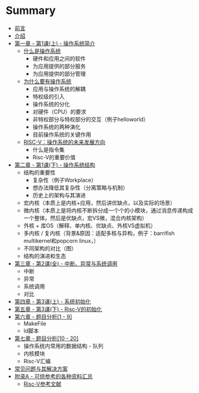 # Summary

- [前言](./foreword.md)
- [介绍](./introduce.md)
- [第一章 - 第1课(上) - 操作系统简介]()
    - [什么是操作系统]()
      - 硬件和应用之间的软件
      - 为应用提供的部分服务
      - 为应用提供的部分管理
    - [为什么要有操作系统]()
      - 应用与操作系统的解耦
      - 特权级的引入
      - 操作系统的分化
      - 对硬件（CPU）的要求
      - 非特权部分与特权部分的交互（例子helloworld）
      - 操作系统的两种演化
      - 目前操作系统的关键作用
    - [RISC-V：操作系统的未来发展方向]()
      - 什么是指令集
      - Risc-V的重要价值
- [第二章 - 第1课(下) - 操作系统结构]()
    - 结构的重要性
      - 复杂性（例子Workplace）
      - 想办法降低其复杂性（分离策略与机制）
      - 历史上的架构与其演进
    - 宏内核（本质上是内核+应用，然后讲优缺点，以及实际的场景）
    - 微内核（本质上是将内核不断拆分成一个个的小模块，通过消息传递构成一个整体。然后是优缺点，宏VS微，混合内核架构）
    - 外核 + 库OS（解释、单内核、优缺点、外核VS虚拟机）
    - 多内核 / 复内核（背景&原因：适配多核与异构，例子：barrifish multikernel和popcorn linux，）
    - 不同架构的对比（图）
    - 结构的演进和生态
- [第三章 - 第2课(全) - 中断、异常与系统调用]()
  - 中断
  - 异常
  - 系统调用
  - 对比
- [第四章 - 第3课(上) - 系统初始化]()
- [第五章 - 第3课(下) - Risc-V的初始化]()
- [第六章 - 题目分析[1 - 9]]()
  - MakeFile
  - ld脚本
- [第七章 - 题目分析[10 - 20]]()
  - 操作系统内常用的数据结构 - 队列
  - 内核模块
  - Risc-V汇编
- [常见问题与其解决方案](./problem.md)
- [附录A - 可供参考的各种资料汇总](./ap-A.md)
  - [Risc-V参考文献]()